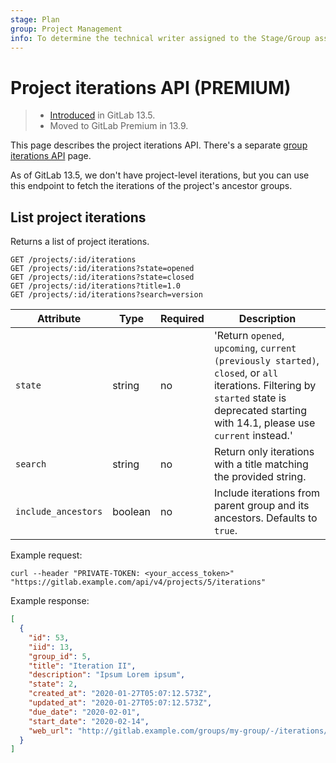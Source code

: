 ```yaml
---
stage: Plan
group: Project Management
info: To determine the technical writer assigned to the Stage/Group associated with this page, see https://about.gitlab.com/handbook/engineering/ux/technical-writing/#assignments
---
```


# Project iterations API **(PREMIUM)**

> - [Introduced](https://gitlab.com/gitlab-org/gitlab/-/issues/118742) in GitLab 13.5.
> - Moved to GitLab Premium in 13.9.

This page describes the project iterations API.
There's a separate [group iterations API](group_iterations.md) page.

As of GitLab 13.5, we don't have project-level iterations, but you can use this endpoint to fetch the iterations of the project's ancestor groups.

## List project iterations

Returns a list of project iterations.

```plaintext
GET /projects/:id/iterations
GET /projects/:id/iterations?state=opened
GET /projects/:id/iterations?state=closed
GET /projects/:id/iterations?title=1.0
GET /projects/:id/iterations?search=version
```

| Attribute           | Type    | Required | Description |
| ------------------- | ------- | -------- | ----------- |
| `state`             | string  | no       | 'Return `opened`, `upcoming`, `current (previously started)`, `closed`, or `all` iterations. Filtering by `started` state is deprecated starting with 14.1, please use `current` instead.' |
| `search`            | string  | no       | Return only iterations with a title matching the provided string.                              |
| `include_ancestors` | boolean | no       | Include iterations from parent group and its ancestors. Defaults to `true`.                    |

Example request:

```shell
curl --header "PRIVATE-TOKEN: <your_access_token>" "https://gitlab.example.com/api/v4/projects/5/iterations"
```

Example response:

```json
[
  {
    "id": 53,
    "iid": 13,
    "group_id": 5,
    "title": "Iteration II",
    "description": "Ipsum Lorem ipsum",
    "state": 2,
    "created_at": "2020-01-27T05:07:12.573Z",
    "updated_at": "2020-01-27T05:07:12.573Z",
    "due_date": "2020-02-01",
    "start_date": "2020-02-14",
    "web_url": "http://gitlab.example.com/groups/my-group/-/iterations/13"
  }
]
```
